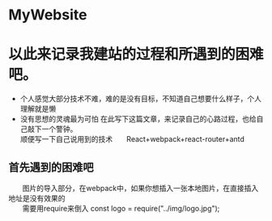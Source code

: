 # MyWebsite
以此来记录我建站的过程和所遇到的困难吧。
===
+ 个人感觉大部分技术不难，难的是没有目标，不知道自己想要什么样子，个人理解就是懒
+ 没有思想的灵魂最为可怕
在此写下这篇文章，来记录自己的心路过程，也给自己敲下一个警钟。<br>
        顺便写一下自己说用到的技术
        React+webpack+react-router+antd
## 首先遇到的困难吧
        图片的导入部分，在webpack中，如果你想插入一张本地图片，在<img url="">直接插入地址是没有效果的<br>
        需要用require来倒入 const logo = require("../img/logo.jpg");
